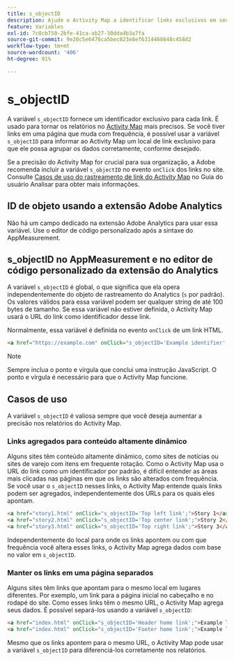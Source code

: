```yaml
---
title: s_objectID
description: Ajude o Activity Map a identificar links exclusivos em seu site.
feature: Variables
exl-id: 7c0cb750-2bfe-41ca-ab27-30dda4b3a7fa
source-git-commit: 9e20c5e6470ca5bec823e8ef6314468648c458d2
workflow-type: tm+mt
source-wordcount: '406'
ht-degree: 91%

---
```


# s_objectID

A variável `s_objectID` fornece um identificador exclusivo para cada link. É usado para tornar os relatórios no [Activity Map](/help/analyze/activity-map/activity-map.md) mais precisos. Se você tiver links em uma página que muda com frequência, é possível usar a variável `s_objectID` para informar ao Activity Map um local de link exclusivo para que ele possa agrupar os dados corretamente, conforme desejado.

Se a precisão do Activity Map for crucial para sua organização, a Adobe recomenda incluir a variável `s_objectID` no evento `onClick` dos links no site. Consulte [Casos de uso do rastreamento de link do Activity Map](/help/analyze/activity-map/activitymap-link-tracking/activitymap-link-tracking-use-case.md) no Guia do usuário Analisar para obter mais informações.

## ID de objeto usando a extensão Adobe Analytics

Não há um campo dedicado na extensão Adobe Analytics para usar essa variável. Use o editor de código personalizado após a sintaxe do AppMeasurement.

## s_objectID no AppMeasurement e no editor de código personalizado da extensão do Analytics

A variável `s_objectID` é global, o que significa que ela opera independentemente do objeto de rastreamento do Analytics (`s` por padrão). Os valores válidos para essa variável podem ser qualquer string de até 100 bytes de tamanho. Se essa variável não estiver definida, o Activity Map usará o URL do link como identificador desse link.

Normalmente, essa variável é definida no evento `onClick` de um link HTML.

```HTML
<a href="https://example.com" onClick="s_objectID='Example identifier';">Example link</a>
```

>[!NOTE]
>
>Sempre inclua o ponto e vírgula que conclui uma instrução JavaScript. O ponto e vírgula é necessário para que o Activity Map funcione.

## Casos de uso

A variável `s_objectID` é valiosa sempre que você deseja aumentar a precisão nos relatórios do Activity Map.

### Links agregados para conteúdo altamente dinâmico

Alguns sites têm conteúdo altamente dinâmico, como sites de notícias ou sites de varejo com itens em frequente rotação. Como o Activity Map usa o URL do link como um identificador por padrão, é difícil entender as áreas mais clicadas nas páginas em que os links são alterados com frequência. Se você usar o `s_objectID` nesses links, o Activity Map entende quais links podem ser agregados, independentemente dos URLs para os quais eles apontam.

```HTML
<a href="story1.html" onClick="s_objectID='Top left link';">Story 1</a>
<a href="story2.html" onClick="s_objectID='Top center link';">Story 2</a>
<a href="story3.html" onClick="s_objectID='Top right link';">Story 3</a>
```

Independentemente do local para onde os links apontem ou com que frequência você altera esses links, o Activity Map agrega dados com base no valor em `s_objectID`.

### Manter os links em uma página separados

Alguns sites têm links que apontam para o mesmo local em lugares diferentes. Por exemplo, um link para a página inicial no cabeçalho e no rodapé do site. Como esses links têm o mesmo URL, o Activity Map agrega seus dados. É possível separá-los usando a variável `s_objectID`:

```HTML
<a href="index.html" onClick="s_objectID='Header home link';">Example link in Header</a>
<a href="index.html" onClick="s_objectID='Footer home link';">Example link in Footer</a>
```

Mesmo que os links apontem para o mesmo URL, o Activity Map pode usar a variável `s_objectID` para diferenciá-los corretamente nos relatórios.
